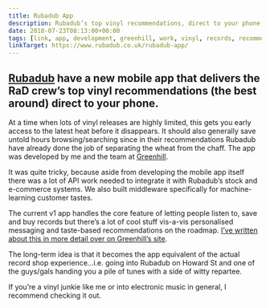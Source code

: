 ```yaml
---
title: Rubadub App
description: Rubadub’s top vinyl recommendations, direct to your phone.
date: 2018-07-23T08:13:00+00:00
tags: [link, app, development, greenhill, work, vinyl, records, recommendations]
linkTarget: https://www.rubadub.co.uk/rubadub-app/
---
```

[Rubadub](https://www.rubadub.co.uk/) have a new mobile app that delivers the RaD crew’s top vinyl recommendations (the best around) direct to your phone.
---

At a time when lots of vinyl releases are highly limited, this gets you early access to the latest heat before it disappears. It should also generally save untold hours browsing/searching since in their recommendations Rubadub have already done the job of separating the wheat from the chaff.
The app was developed by me and the team at [Greenhill](https://www.greenhilldigital.com/).

It was quite tricky, because aside from developing the mobile app itself there was a lot of API work needed to integrate it with Rubadub’s stock and e-commerce systems. We also built middleware specifically for machine-learning customer tastes.

The current v1 app handles the core feature of letting people listen to, save and buy records but there’s a lot of cool stuff vis-a-vis personalised messaging and taste-based recommendations on the roadmap. [I’ve written about this in more detail over on Greenhill’s site](https://www.greenhilldigital.com/portfolio/case-studies/rubadub-app).

The long-term idea is that it becomes the app equivalent of the actual record shop experience...i.e. going into Rubadub on Howard St and one of the guys/gals handing you a pile of tunes with a side of witty repartee.

If you’re a vinyl junkie like me or into electronic music in general, I recommend checking it out.
